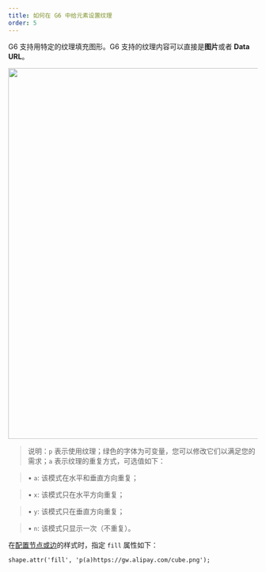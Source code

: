 ```yaml
---
title: 如何在 G6 中给元素设置纹理
order: 5
---
```


G6 支持用特定的纹理填充图形。G6 支持的纹理内容可以直接是**图片**或者 **Data URL**。

<img src='https://gw.alipayobjects.com/mdn/rms_f8c6a0/afts/img/A*cPgYSJ2ZfwYAAAAAAAAAAABkARQnAQ' width='750' />

> 说明：`p` 表示使用纹理；绿色的字体为可变量，您可以修改它们以满足您的需求；`a` 表示纹理的重复方式，可选值如下：

> • `a`: 该模式在水平和垂直方向重复；

> • `x`: 该模式只在水平方向重复；

> • `y`: 该模式只在垂直方向重复；

> • `n`: 该模式只显示一次（不重复）。

在[配置节点或边](/zh/docs/manual/tutorial/elements)的样式时，指定 `fill` 属性如下：

```
shape.attr('fill', 'p(a)https://gw.alipay.com/cube.png');
```
